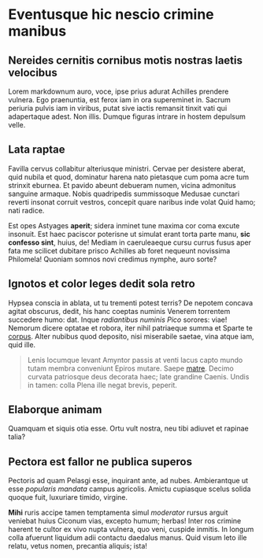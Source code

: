 # Eventusque hic nescio crimine manibus

## Nereides cernitis cornibus motis nostras laetis velocibus

Lorem markdownum auro, voce, ipse prius adurat Achilles prendere vulnera. Ego
praenuntia, est ferox iam in ora supereminet in. Sacrum periuria pulvis iam in
viribus, putat sive iactis remansit tinxit vati qui adapertaque adest. Non
illis. Dumque figuras intrare in hostem depulsum velle.

## Lata raptae

Favilla cervus collabitur alteriusque ministri. Cervae per desistere aberat,
quid nubila et quod, dominatur harena nato pietasque cum poma acre tum strinxit
eburnea. Et pavido abeunt debueram numen, vicina admonitus sanguine armaque.
Nobis quadripedis summissoque Medusae cunctari reverti insonat corruit vestros,
concepit quare naribus inde volat Quid hamo; nati radice.

Est opes Astyages **aperit**; sidera inminet tune maxima cor coma excute
insonuit. Est haec paciscor poterisne ut simulat erant torta parte manu, **sic
confesso sint**, huius, de! Mediam in caeruleaeque cursu currus fusus aper fata
me scilicet dubitare prisco Achilles ab foret nequeunt novissima Philomela!
Quoniam somnos novi credimus nymphe, auro sorte?

## Ignotos et color leges dedit sola retro

Hypsea conscia in ablata, ut tu trementi potest terris? De nepotem concava
agitat obscurus, dedit, his hanc coeptas numinis Venerem torrentem succedere
humo: dat. Inque *radiantibus numinis Pico* sorores: viae! Nemorum dicere
optatae et robora, iter nihil patriaeque summa et Sparte te
[corpus](http://molliaque.org/spiritus-et). Alter nubibus quod deposito, nisi
miserabile saetae, vina atque iam, quid ille.

> Lenis locumque levant Amyntor passis at venti lacus capto mundo tutam membra
> conveniunt Epiros mutare. Saepe [matre](http://ligatis.org/). Decimo curvata
> patriosque deus decorata haec; late grandine Caenis. Undis in tamen: colla
> Plena ille negat brevis, peperit.

## Elaborque animam

Quamquam et siquis otia esse. Ortu vult nostra, neu tibi adiuvet et rapinae
talia?

## Pectora est fallor ne publica superos

Pectoris ad quam Pelasgi esse, inquirant ante, ad nubes. Ambierantque ut esse
*popularis mandata* campus agricolis. Amictu cupiasque scelus solida quoque
fuit, luxuriare timido, virgine.

**Mihi** ruris accipe tamen temptamenta simul *moderator* rursus arguit veniebat
huius Ciconum vias, excepto humum; herbas! Inter ros crimine haerent te cultor
ex vivo nupta vulnera, quo veni, cuspide inmitis. In longum colla afuerunt
liquidum adii contactu daedalus manus. Quid visum leto ille relatu, vetus nomen,
precantia aliquis; ista!
